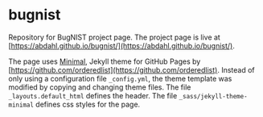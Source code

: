 # bugnist
Repository for BugNIST project page.
The project page is live at [https://abdahl.github.io/bugnist/](https://abdahl.github.io/bugnist/).

The page uses [Minimal](https://github.com/pages-themes/minimal), Jekyll theme for GitHub Pages by [https://github.com/orderedlist](https://github.com/orderedlist). Instead of only using a configuration file `_config.yml`, the theme template was modified by copying and changing theme files. The file `_layouts.default_html` defines the header. The file `_sass/jekyll-theme-minimal` defines css styles for the page.
